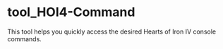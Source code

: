 # tool_HOI4-Command
This tool helps you quickly access the desired Hearts of Iron IV console commands.
